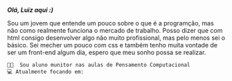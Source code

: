 ***Olá, Luiz aqui :)***
<p>Sou um jovem que entende um pouco sobre o que é a programção, mas não como realmente funciona o mercado de trabalho. Posso dizer que com html consigo desenvolver algo não muito profissional, mas pelo menos sei o básico. Sei mecher um pouco com css e também tenho muita vontade de ser um front-end algum dia, espero que meu sonho possa se realizar.</p>
 
 
    👨‍💻  Sou aluno munitor nas aulas de Pensamento Computacional
    💻 Atualmente focando em:
    
     
    
    
    


